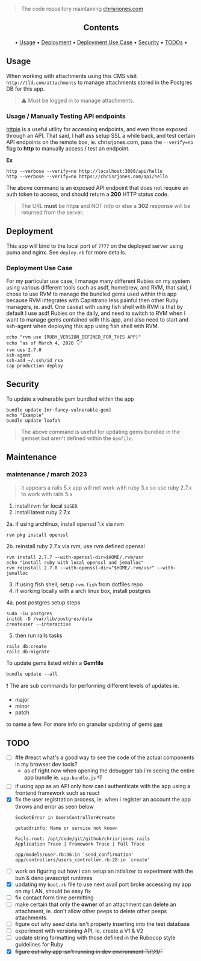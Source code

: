 > The code repository maintaining [chrisrjones.com](http://www.chrisrjones.com)

<div align="center">

## Contents

<a name="contents"></a>

• [Usage](#usage) • [Deployment](#deployment) • [Deployment Use Case](#deployment-use-case) • [Security](#security) • [TODOs](#todos) •

</div>

## Usage

<a name="usage"></a>

When working with attachments using this CMS visit `http://tld.com/attachments` to manage attachments stored in the Postgres DB for this app.

> ⚠️ Must be logged in to manage attachments.


### Usage / Manually Testing API endpoints

<a id="usage-testing-api-endpoints"></a>

[httpie](https://httpie.org) is a useful utility for accessing endpoints, and even those exposed through an API.  That said, I half ass setup SSL a while back, and test certain API endpoints on the remote box, ie. chrisrjones.com, pass the `--verify=no` flag to **http** to manually access / test an endpoint.

<strong>Ex</strong>

```shell
http --verbose --verify=no http://localhost:3000/api/hello
http --verbose --verify=no https://chrisrjones.com/api/hello
```

The above command is an exposed API endpoint that does not require an auth token to access, and should return a **200** HTTP status code.

> The URL **must** be http**s** and NOT _http_ or else a **302** response will be returned from the server.

## Deployment

<a id="deployment"></a>

This app will bind to the local port of `7777` on the deployed server using puma and nginx.  See `deploy.rb` for more details.

### Deployment Use Case

<a id="deployment-use-case"></a>

For my particular use case, I manage many different Rubies on my system using various different tools such as asdf, homebrew, and RVM, that said, I chose to use RVM to manage the bundled gems used within this app because RVM integrates with Capistrano less painful then other Ruby managers, ie. asdf.  One caveat with using fish shell with RVM is that by default I use asdf Rubies on the daily, and need to switch to RVM when I want to manage gems contained with this app, and also need to start and ssh-agent when deploying this app using fish shell with RVM.

```shell
echo "rvm use [RUBY_VERSION_DEFINED_FOR_THIS APP]"
echo "as of March 4, 2020 👇"
rvm ues 2.7.0
ssh-agent
ssh-add ~/.ssh/id_rsa
cap production deploy
```

## Security

<a id="security"></a>

To update a vulnerable gem bundled within the app

```shell
bundle update [mr-fancy-vulnerable-gem]
echo "Example"
bundle update loofah
```

> The above command is useful for updating gems bundled in the gemset but aren't defined within the `Gemfile`.

## Maintenance

<a id="maintenance"></a>

### maintenance / march 2023

> it appears a rails 5.x app will not work with ruby 3.x so use ruby 2.7.x to work with rails 5.x

1. install rvm for local `$USER`
2. install latest ruby 2.7.x

  2a. if using archlinux, install openssl 1.x via rvm

  ```shell
  rvm pkg install openssl
  ```

  2b. reinstall ruby 2.7.x via rvm, use rvm defined openssl

  ```
  rvm install 2.7.7 --with-openssl-dir=$HOME/.rvm/usr
  echo "install ruby with local openssl and jemalloc"
  rvm reinstall 2.7.8 --with-openssl-dir="$HOME/.rvm/usr" --with-jemalloc
  ```

3. if using fish shell, setup `rvm.fish` from dotfiles repo
4. if working locally with a arch linux box, install postgres

  4a. post postgres setup steps

  ```
  sudo -iu postgres
  initdb -D /var/lib/postgres/data
  createuser --interactive
  ```

5. then run rails tasks

  ```
  rails db:create
  rails db:migrate
  ```

To update gems listed within a **Gemfile**

```shell
bundle update --all
```

❗️ The are sub commands for performing different levels of updates ie.

- major
- minor
- patch

to name a few.  For more info on granular updating of gems [see](https://bundler.io/v2.0/man/bundle-update.1.html)

## TODO

<a id="todo"></a>

- [ ] #fe #react what's a good way to see the code of the actual components in my browser dev tools?
    - as of right now when opening the debugger tab i'm seeing the entire app bundle ie. `app.bundle.js` 👎️
- [ ] if using app as an API only how can i authenticate with the app using a frontend framework such as react
- [x] fix the user registration process, ie. when i register an account the app throws and error as seen below
    ```
    SocketError in UsersController#create

    getaddrinfo: Name or service not known

    Rails.root: /opt/code/git/github/chrisrjones_rails
    Application Trace | Framework Trace | Full Trace

    app/models/user.rb:36:in `send_confirmation'
    app/controllers/users_controller.rb:28:in `create'
    ```
- [ ] work on figuring out how i can setup an intializer to experiment with the bun & deno javascript runtimes
- [x] updating my `boot.rb` file to use next avail port broke accessing my app on my LAN, should be easy fix
- [ ] fix contact form time permitting
- [ ] make certain that only the **owner** of an attachment can delete an attachment, ie. don't allow other peeps to delete other peeps attachments.
- [ ] figure out why _seed_ data isn't properly inserting into the test database
- [ ] experiment with versioning API, ie. create a V1 & V2
- [ ] update string formatting with those defined in the Rubocop style guidelines for Ruby
- [x] ~~figure out why app isn't running in dev environment ¯\\_(ツ)_/¯~~
